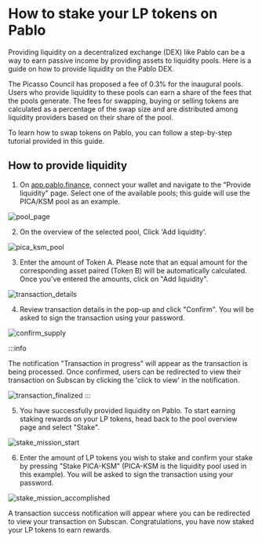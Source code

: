 # How to stake your LP tokens on Pablo

Providing liquidity on a decentralized exchange (DEX) like Pablo can be a way to earn passive income by providing assets to liquidity pools.
Here is a guide on how to provide liquidity on the Pablo DEX. 

The Picasso Council has proposed a fee of 0.3% for the inaugural pools. Users who provide liquidity to these pools can earn a share of the fees that the pools generate. The fees for swapping, buying or selling tokens are calculated as a percentage of the swap size and are distributed among liquidity providers based on their share of the pool.

To learn how to swap tokens on Pablo, you can follow a step-by-step tutorial provided in this guide.

## How to provide liquidity

1. On [app.pablo.finance], connect your wallet and navigate to the "Provide liquidity" page. Select one of the available pools; this guide will use the PICA/KSM pool as an example.

[app.pablo.finance]: https://app.pablo.finance

![pool_page](./images-how-to-provide-liquidity/pool-page.png)

2. On the overview of the selected pool, Click 'Add liquidity'.

![pica_ksm_pool](./images-how-to-provide-liquidity/pica-ksm-pool.png)

3. Enter the amount of Token A. Please note that an equal amount for the corresponding asset paired (Token B) will be automatically calculated. Once you've entered the amounts, click on "Add liquidity". 

![transaction_details](./images-how-to-provide-liquidity/transaction-details.png)

4. Review transaction details in the pop-up and click "Confirm". You will be asked to sign the transaction using your password.

![confirm_supply](./images-how-to-provide-liquidity/confirm-supply.png)

:::info

The notification "Transaction in progress" will appear as the transaction is being processed. Once confirmed, users can be redirected to view their transaction on Subscan by clicking the 'click to view' in the notification.

![transaction_finalized](./images-how-to-provide-liquidity/transaction-finalized.png)
:::

5. You have successfully provided liquidity on Pablo. To start earning staking rewards on your LP tokens, head back to the pool overview page and select "Stake".

![stake_mission_start](./images-how-to-provide-liquidity/stake-me-baby.png)

6. Enter the amount of LP tokens you wish to stake and confirm your stake by pressing "Stake PICA-KSM" (PICA-KSM is the liquidity pool used in this example). You will be asked to sign the transaction using your password. 

![stake_mission_accomplished](./images-how-to-provide-liquidity/wagyu-stake.png)

A transaction success notification will appear where you can be redirected to view your transaction on Subscan. Congratulations, you have now staked your LP tokens to earn rewards.